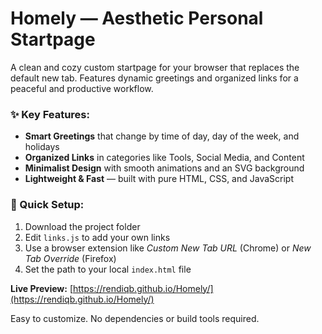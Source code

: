 # Homely — Aesthetic Personal Startpage

A clean and cozy custom startpage for your browser that replaces the default new tab. Features dynamic greetings and organized links for a peaceful and productive workflow.

### ✨ Key Features:
- **Smart Greetings** that change by time of day, day of the week, and holidays
- **Organized Links** in categories like Tools, Social Media, and Content
- **Minimalist Design** with smooth animations and an SVG background
- **Lightweight & Fast** — built with pure HTML, CSS, and JavaScript

### 🚀 Quick Setup:
1. Download the project folder
2. Edit `links.js` to add your own links
3. Use a browser extension like *Custom New Tab URL* (Chrome) or *New Tab Override* (Firefox)
4. Set the path to your local `index.html` file

**Live Preview:** [https://rendiqb.github.io/Homely/](https://rendiqb.github.io/Homely/)

Easy to customize. No dependencies or build tools required.